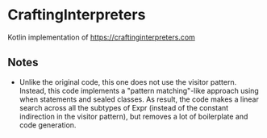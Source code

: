 # CraftingInterpreters

Kotlin implementation of https://craftinginterpreters.com


## Notes

- Unlike the original code, this one does not use the visitor pattern. Instead,
this code implements a "pattern matching"-like approach using when statements
and sealed classes. As result, the code makes a linear search across all the
subtypes of Expr (instead of the constant indirection in the visitor pattern),
but removes a lot of boilerplate and code generation.
